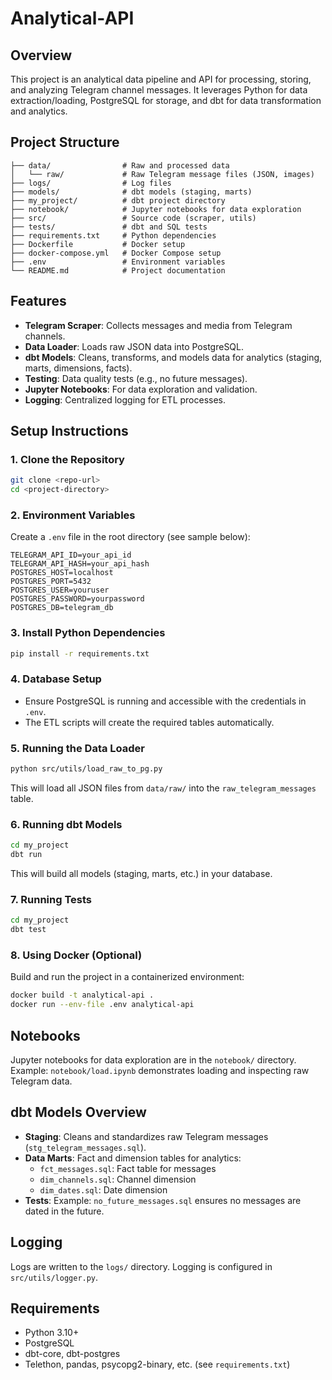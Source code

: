 # Analytical-API

## Overview
This project is an analytical data pipeline and API for processing, storing, and analyzing Telegram channel messages. It leverages Python for data extraction/loading, PostgreSQL for storage, and dbt for data transformation and analytics.

## Project Structure

```
├── data/                # Raw and processed data
│   └── raw/             # Raw Telegram message files (JSON, images)
├── logs/                # Log files
├── models/              # dbt models (staging, marts)
├── my_project/          # dbt project directory
├── notebook/            # Jupyter notebooks for data exploration
├── src/                 # Source code (scraper, utils)
├── tests/               # dbt and SQL tests
├── requirements.txt     # Python dependencies
├── Dockerfile           # Docker setup
├── docker-compose.yml   # Docker Compose setup
├── .env                 # Environment variables
└── README.md            # Project documentation
```

## Features
- **Telegram Scraper**: Collects messages and media from Telegram channels.
- **Data Loader**: Loads raw JSON data into PostgreSQL.
- **dbt Models**: Cleans, transforms, and models data for analytics (staging, marts, dimensions, facts).
- **Testing**: Data quality tests (e.g., no future messages).
- **Jupyter Notebooks**: For data exploration and validation.
- **Logging**: Centralized logging for ETL processes.

## Setup Instructions

### 1. Clone the Repository
```bash
git clone <repo-url>
cd <project-directory>
```

### 2. Environment Variables
Create a `.env` file in the root directory (see sample below):
```
TELEGRAM_API_ID=your_api_id
TELEGRAM_API_HASH=your_api_hash
POSTGRES_HOST=localhost
POSTGRES_PORT=5432
POSTGRES_USER=youruser
POSTGRES_PASSWORD=yourpassword
POSTGRES_DB=telegram_db
```

### 3. Install Python Dependencies
```bash
pip install -r requirements.txt
```

### 4. Database Setup
- Ensure PostgreSQL is running and accessible with the credentials in `.env`.
- The ETL scripts will create the required tables automatically.

### 5. Running the Data Loader
```bash
python src/utils/load_raw_to_pg.py
```
This will load all JSON files from `data/raw/` into the `raw_telegram_messages` table.

### 6. Running dbt Models
```bash
cd my_project
dbt run
```
This will build all models (staging, marts, etc.) in your database.

### 7. Running Tests
```bash
cd my_project
dbt test
```

### 8. Using Docker (Optional)
Build and run the project in a containerized environment:
```bash
docker build -t analytical-api .
docker run --env-file .env analytical-api
```

## Notebooks
Jupyter notebooks for data exploration are in the `notebook/` directory. Example: `notebook/load.ipynb` demonstrates loading and inspecting raw Telegram data.

## dbt Models Overview
- **Staging**: Cleans and standardizes raw Telegram messages (`stg_telegram_messages.sql`).
- **Data Marts**: Fact and dimension tables for analytics:
  - `fct_messages.sql`: Fact table for messages
  - `dim_channels.sql`: Channel dimension
  - `dim_dates.sql`: Date dimension
- **Tests**: Example: `no_future_messages.sql` ensures no messages are dated in the future.

## Logging
Logs are written to the `logs/` directory. Logging is configured in `src/utils/logger.py`.

## Requirements
- Python 3.10+
- PostgreSQL
- dbt-core, dbt-postgres
- Telethon, pandas, psycopg2-binary, etc. (see `requirements.txt`)


